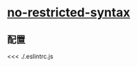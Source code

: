 # [no-restricted-syntax](https://eslint.vuejs.org/rules/no-restricted-syntax.html)

## 配置

<<< ./.eslintrc.js
